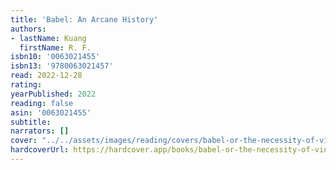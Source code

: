 ```yaml
---
title: 'Babel: An Arcane History'
authors:
- lastName: Kuang
  firstName: R. F.
isbn10: '0063021455'
isbn13: '9780063021457'
read: 2022-12-28
rating:
yearPublished: 2022
reading: false
asin: '0063021455'
subtitle:
narrators: []
cover: "../../assets/images/reading/covers/babel-or-the-necessity-of-violence-an-arcane-history-of-the-oxford-translators-revolution-an-arcane-history-of-the-oxford-translators-revolution-2022.jpg"
hardcoverUrl: https://hardcover.app/books/babel-or-the-necessity-of-violence-an-arcane-history-of-the-oxford-translators-revolution-an-arcane-history-of-the-oxford-translators-revolution-2022/editions/30742718
---
```

